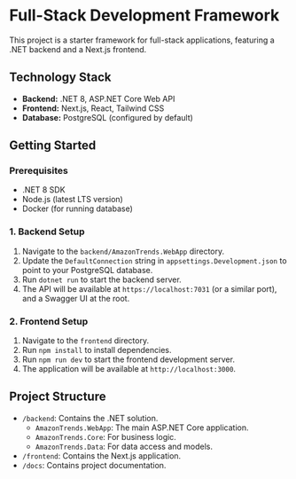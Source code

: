 # Full-Stack Development Framework

This project is a starter framework for full-stack applications, featuring a .NET backend and a Next.js frontend.

## Technology Stack

*   **Backend:** .NET 8, ASP.NET Core Web API
*   **Frontend:** Next.js, React, Tailwind CSS
*   **Database:** PostgreSQL (configured by default)

## Getting Started

### Prerequisites

*   .NET 8 SDK
*   Node.js (latest LTS version)
*   Docker (for running database)

### 1. Backend Setup

1.  Navigate to the `backend/AmazonTrends.WebApp` directory.
2.  Update the `DefaultConnection` string in `appsettings.Development.json` to point to your PostgreSQL database.
3.  Run `dotnet run` to start the backend server.
4.  The API will be available at `https://localhost:7031` (or a similar port), and a Swagger UI at the root.

### 2. Frontend Setup

1.  Navigate to the `frontend` directory.
2.  Run `npm install` to install dependencies.
3.  Run `npm run dev` to start the frontend development server.
4.  The application will be available at `http://localhost:3000`.

## Project Structure

*   `/backend`: Contains the .NET solution.
    *   `AmazonTrends.WebApp`: The main ASP.NET Core application.
    *   `AmazonTrends.Core`: For business logic.
    *   `AmazonTrends.Data`: For data access and models.
*   `/frontend`: Contains the Next.js application.
*   `/docs`: Contains project documentation.